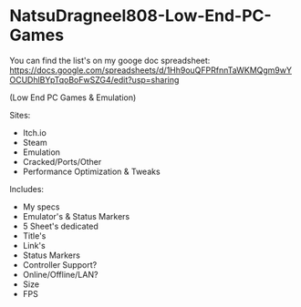 # NatsuDragneel808-Low-End-PC-Games

You can find the list's on my googe doc spreadsheet:
https://docs.google.com/spreadsheets/d/1Hh9ouQFPRfnnTaWKMQgm9wYOCUDhlBYpTqoBoFwSZG4/edit?usp=sharing

(Low End PC Games & Emulation)

Sites:
- Itch.io
- Steam
- Emulation
- Cracked/Ports/Other
- Performance Optimization & Tweaks

Includes:
- My specs
- Emulator's & Status Markers
- 5 Sheet's dedicated
- Title's
- Link's
- Status Markers
- Controller Support?
- Online/Offline/LAN?
- Size
- FPS

